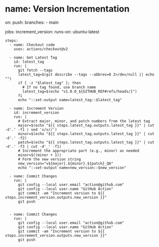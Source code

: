 # name: Version Incrementation

on:
  push:
    branches:
      - main

jobs:
  increment_version:
    runs-on: ubuntu-latest

    steps:
      - name: Checkout code
        uses: actions/checkout@v2

      - name: Get Latest Tag
        id: latest_tag
        run: |
          git fetch --tags
          latest_tag=$(git describe --tags --abbrev=0 2>/dev/null || echo "")
          if [ -z "$latest_tag" ]; then
            # If no tag found, use branch name
            latest_tag=$(echo "v1.0.0_${GITHUB_REF#refs/heads/}")
          fi
          echo "::set-output name=latest_tag::$latest_tag"

      - name: Increment Version
        id: increment_version
        run: |
          # Extract major, minor, and patch numbers from the latest tag
          major=$(echo "${{ steps.latest_tag.outputs.latest_tag }}" | cut -d'.' -f1 | sed 's/v//')
          minor=$(echo "${{ steps.latest_tag.outputs.latest_tag }}" | cut -d'.' -f2)
          patch=$(echo "${{ steps.latest_tag.outputs.latest_tag }}" | cut -d'.' -f3 | cut -d'_' -f1)
          # Increment the appropriate part (e.g., minor) as needed
          minor=$((minor + 1))
          # Form the new version string
          new_version="v${major}.${minor}.${patch}_QA"
          echo "::set-output name=new_version::$new_version"

      - name: Commit Changes
        run: |
          git config --local user.email "action@github.com"
          git config --local user.name "GitHub Action"
          git commit -am "Increment version to ${{ steps.increment_version.outputs.new_version }}"
          git push


      - name: Commit Changes
        run: |
          git config --local user.email "action@github.com"
          git config --local user.name "GitHub Action"
          git commit -am "Increment version to ${{ steps.increment_version.outputs.new_version }}"
          git push
